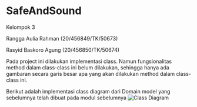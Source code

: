 # SafeAndSound

Kelompok 3

Rangga Aulia Rahman	(20/456849/TK/50673)

Rasyid Baskoro Agung	(20/456850/TK/50674)

Pada project ini dilakukan implementasi class. Namun fungsionalitas method dalam class-class ini belum dilakukan, sehingga hanya
ada gambaran secara garis besar apa yang akan dilakukan method dalam class-class ini.

Berikut adalah implementasi class diagram dari Domain model yang sebelumnya telah dibuat pada modul sebelumnya
![Class Diagram](https://user-images.githubusercontent.com/79177708/115744402-bde4ce00-a3bc-11eb-833d-935f67192f2a.png)

